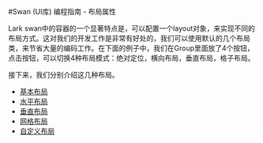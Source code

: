 #Swan (UI库) 编程指南 - 布局属性 

Lark swan中的容器的一个显著特点是，可以配置一个layout对象，来实现不同的布局方式。这对我们的开发工作是非常有好处的，我们可以使用默认的几个布局类，来节省大量的编码工作。在下面的例子中，我们在Group里面放了4个按钮，点击按钮，可以切换4种布局模式：绝对定位，横向布局，垂直布局，格子布局。    

接下来，我们分别介绍这几种布局。

* [基本布局](6-1-layout-BasicLayout.md) 
* [水平布局](6-2-layout-HorizontalLayout.md)
* [垂直布局](6-3-layout-VerticalLayout.md)
* [网格布局](6-4-layout-TileLayout.md)	
* [自定义布局](6-5-layout-Custom.md)